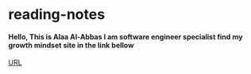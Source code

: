 # reading-notes

#### Hello, This is Alaa Al-Abbas I am software engineer specialist find my growth mindset site in the link bellow
[URL](https://alaa281997.github.io/reading-notes/growth)

